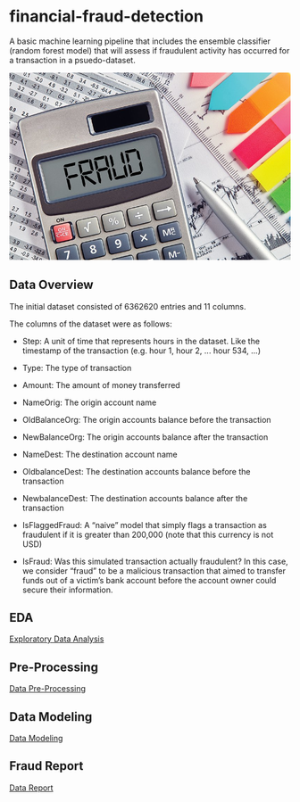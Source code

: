 # financial-fraud-detection

A basic machine learning pipeline that includes the ensemble classifier (random forest model) that will assess if fraudulent activity has occurred for a transaction in a psuedo-dataset.

<div style="text-align:center">
  <img src="images/image.png">
</div>

## Data Overview

The initial dataset consisted of 6362620 entries and 11 columns.

The columns of the dataset were as follows:

- Step: A unit of time that represents hours in the dataset. Like the timestamp
  of the transaction (e.g. hour 1, hour 2, ... hour 534, ...)
- Type: The type of transaction
- Amount: The amount of money transferred
- NameOrig: The origin account name

- OldBalanceOrg: The origin accounts balance before the transaction
- NewBalanceOrg: The origin accounts balance after the transaction
- NameDest: The destination account name
- OldbalanceDest: The destination accounts balance before the transaction
- NewbalanceDest: The destination accounts balance after the transaction
- IsFlaggedFraud: A “naive” model that simply flags a transaction as fraudulent if it is
  greater than 200,000 (note that this currency is not USD)
- IsFraud: Was this simulated transaction actually fraudulent? In this case, we consider
  “fraud” to be a malicious transaction that aimed to transfer funds out of a victim’s bank
  account before the account owner could secure their information.

## EDA

[Exploratory Data Analysis](https://github.com/nasehacho/financial-fraud-detection/blob/main/notebooks/01-Fraud-Data-Initial-EDA.ipynb)

## Pre-Processing

[Data Pre-Processing](https://github.com/nasehacho/financial-fraud-detection/blob/main/notebooks/02-Fraud-Data-Pre-Processing.ipynb)

## Data Modeling

[Data Modeling](https://github.com/nasehacho/financial-fraud-detection/blob/main/notebooks/03-Fraud-Data-Modeling.ipynb)

## Fraud Report

[Data Report](https://github.com/nasehacho/financial-fraud-detection/blob/main/notebooks/04-Fraud-Report.ipynb)

